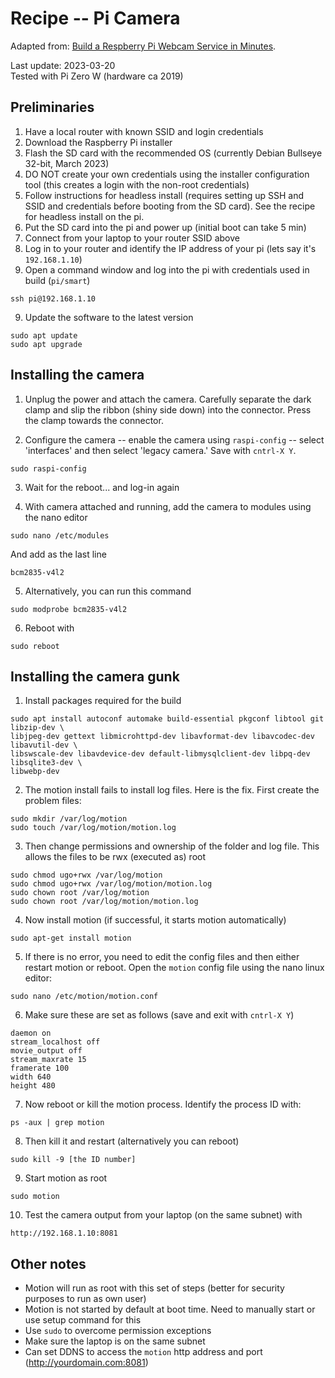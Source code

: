 # Recipe -- Pi Camera

Adapted from: [Build a Respberry Pi Webcam Service in Minutes](https://pimylifeup.com/raspberry-pi-webcam-server/).

Last update: 2023-03-20 <br>
Tested with Pi Zero W (hardware ca 2019)

## Preliminaries

1. Have a local router with known SSID and login credentials
2. Download the Raspberry Pi installer
3. Flash the SD card with the recommended OS (currently Debian Bullseye 32-bit, March 2023)
4. DO NOT create your own credentials using the installer configuration tool (this creates a login with the non-root credentials)
4. Follow instructions for headless install (requires setting up SSH and SSID and credentials before booting from the SD card). See the recipe for headless install on the pi. 
5. Put the SD card into the pi and power up (initial boot can take 5 min)
6. Connect from your laptop to your router SSID above
7. Log in to your router and identify the IP address of your pi (lets say it's `192.168.1.10`)
8. Open a command window and log into the pi with credentials used in build (`pi/smart`)
```
ssh pi@192.168.1.10
```
9. Update the software to the latest version
```
sudo apt update
sudo apt upgrade
```

## Installing the camera 
1. Unplug the power and attach the camera. Carefully separate the dark clamp and 
slip the ribbon (shiny side down) into the connector. Press the clamp towards the connector.

2. Configure the camera -- enable the camera using `raspi-config` -- select 'interfaces' and then select 'legacy camera.' Save with `cntrl-X Y`.
```
sudo raspi-config
```
3. Wait for the reboot... and log-in again

4. With camera attached and running, add the camera to modules using the nano editor
```
sudo nano /etc/modules
```
And add as the last line
```
bcm2835-v4l2
```
5. Alternatively, you can run this command
```
sudo modprobe bcm2835-v4l2
``` 
6. Reboot with
```
sudo reboot
```

## Installing the camera gunk

1. Install packages required for the build
```
sudo apt install autoconf automake build-essential pkgconf libtool git libzip-dev \
libjpeg-dev gettext libmicrohttpd-dev libavformat-dev libavcodec-dev libavutil-dev \
libswscale-dev libavdevice-dev default-libmysqlclient-dev libpq-dev libsqlite3-dev \
libwebp-dev
```

2. The motion install fails to install log files. Here is the fix. First create the problem files:
```
sudo mkdir /var/log/motion
sudo touch /var/log/motion/motion.log
```
3. Then change permissions and ownership of the folder and log file. This allows the files to be rwx (executed as) root
```
sudo chmod ugo+rwx /var/log/motion
sudo chmod ugo+rwx /var/log/motion/motion.log
sudo chown root /var/log/motion
sudo chown root /var/log/motion/motion.log
```

4. Now install motion (if successful, it starts motion automatically)
```
sudo apt-get install motion
```

5. If there is no error, you need to edit the config files and then either restart motion or reboot.
Open  the `motion` config file using the nano linux editor:
```
sudo nano /etc/motion/motion.conf
```
6. Make sure these are set as follows (save and exit with `cntrl-X Y`)
```
daemon on
stream_localhost off
movie_output off
stream_maxrate 15
framerate 100
width 640
height 480
```
7. Now reboot or kill the motion process. Identify the process ID with:
```
ps -aux | grep motion
```

8. Then kill it and restart (alternatively you can reboot)
```
sudo kill -9 [the ID number]
```

9. Start motion as root 
```
sudo motion
```
10. Test the camera output from your laptop (on the same subnet) with
```
http://192.168.1.10:8081
```

## Other notes
- Motion will run as root with this set of steps (better for security purposes to run as own user)
- Motion is not started by default at boot time. Need to manually start or use setup command for this
- Use `sudo` to overcome permission exceptions
- Make sure the laptop is on the same subnet
- Can set DDNS to access the `motion` http address and port (http://yourdomain.com:8081)

